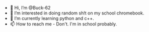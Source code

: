 - 👋 Hi, I’m @Buck-62
- 👀 I’m interested in doing random sh!t on my school chromebook.
- 🌱 I’m currently learning python and c++.
- 📫 How to reach me - Don't. I'm in school probably.

<!---
Buck-62/Buck-62 is a ✨ special ✨ repository because its `README.md` (this file) appears on your GitHub profile.
You can click the Preview link to take a look at your changes.
--->
